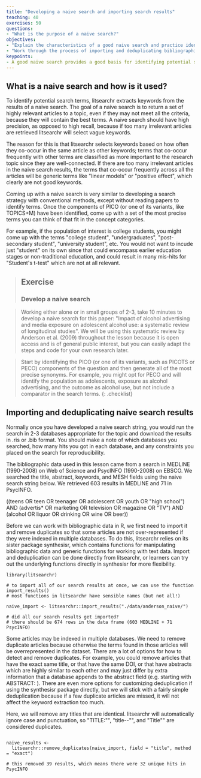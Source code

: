 ```yaml
---
title: "Developing a naive search and importing search results"
teaching: 40
exercises: 50
questions:
- "What is the purpose of a naive search?"
objectives:
- "Explain the characteristics of a good naive search and practice identifying components."
- "Work through the process of importing and deduplicating bibliographic data."
keypoints:
- A good naive search provides a good basis for identifying potential search terms on a topic.
---
```


## What is a naive search and how is it used?

To identify potential search terms, litsearchr extracts keywords from the results of a naive search. The goal of a naive search is to return a set of highly relevant articles to a topic, even if they may not meet all the criteria, because they will contain the best terms. A naive search should have high precision, as opposed to high recall, because if too many irrelevant articles are retrieved litsearchr will select vague keywords. 

The reason for this is that litsearchr selects keywords based on how often they co-occur in the same article as other keywords; terms that co-occur frequently with other terms are classified as more important to the research topic since they are well-connected. If there are too many irrelevant articles in the naive search results, the terms that co-occur frequently across all the articles will be generic terms like "linear models" or "positive effect", which clearly are not good keywords.

Coming up with a naive search is very similar to developing a search strategy with conventional methods, except without reading papers to identify terms. Once the components of PICO (or one of its variants, like TOPICS+M) have been identified, come up with a set of the most precise terms you can think of that fit in the concept categories. 

For example, if the population of interest is college students, you might come up with the terms "college student", "undergraduates", "post-secondary student", "university student", etc. You would not want to incude just "student" on its own since that could encompass earlier education stages or non-traditional education, and could result in many mis-hits for "Student's t-test" which are not at all relevant.


> ## Exercise
> ### Develop a naive search

> Working either alone or in small groups of 2-3, take 10 minutes to develop a naive search for this paper: "Impact of alcohol advertising and media exposure on adolescent alcohol use: a systematic review of longitudinal studies". We will be using this systematic review by Anderson et al. (2009) throughout the lesson because it is open access and is of general public interest, but you can easily adapt the steps and code for your own research later.

> Start by identifying the PICO (or one of its variants, such as PICOTS or PECO) components of the question and then generate all of the most precise synonyms. For example, you might opt for PECO and will identify the population as adolescents, exposure as alcohol advertising, and the outcome as alcohol use, but not include a comparator in the search terms.
{: .checklist}

## Importing and deduplicating naive search results

Normally once you have developed a naive search string, you would run the search in 2-3 databases appropriate for the topic and download the results in .ris or .bib format. You should make a note of which databases you searched, how many hits you got in each database, and any constraints you placed on the search for reproducibility. 

The bibliographic data used in this lesson came from a search in MEDLINE (1990-2008) on Web of Science and PsycINFO (1990-2008) on EBSCO. We searched the title, abstract, keywords, and MESH fields using the naive search string below. We retrieved 603 results in MEDLINE and 71 in PsycINFO.

((teens OR teen OR teenager OR adolescent OR youth OR "high school") AND (advertis* OR marketing OR television OR magazine OR "TV") AND (alcohol OR liquor OR drinking OR wine OR beer))

Before we can work with bibliographic data in R, we first need to import it and remove duplicates so that some articles are not over-represented if they were indexed in multiple databases. To do this, litsearchr relies on its sister package synthesisr, which contains functions for manipulating bibliographic data and generic functions for working with text data. Import and deduplication can be done directly from litsearchr, or learners can try out the underlying functions directly in synthesisr for more flexibility. 

```{r}
library(litsearchr)

# to import all of our search results at once, we can use the function import_results()
# most functions in litsearchr have sensible names (but not all!)

naive_import <- litsearchr::import_results("./data/anderson_naive/")

# did all our search results get imported?
# there should be 674 rows in the data frame (603 MEDLINE + 71 PsycINFO)

```

Some articles may be indexed in multiple databases. We need to remove duplicate articles because otherwise the terms found in those articles will be overrepresented in the dataset. There are a lot of options for how to detect and remove duplicates. For example, you could remove articles that have the exact same title, or that have the same DOI, or that have abstracts which are highly similar to each other and may just differ by extra information that a database appends to the abstract field (e.g. starting with ABSTRACT: ). There are even more options for customizing deduplication if using the synthesisr package directly, but we will stick with a fairly simple deduplication because if a few duplicate articles are missed, it will not affect the keyword extraction too much.

Here, we will remove any titles that are identical. litsearchr will automatically ignore case and punctuation, so "TITLE:"", "title--"", and "Title"" are considered duplicates.

```{r}

naive_results <-
  litsearchr::remove_duplicates(naive_import, field = "title", method = "exact")

# this removed 39 results, which means there were 32 unique hits in PsycINFO

```
